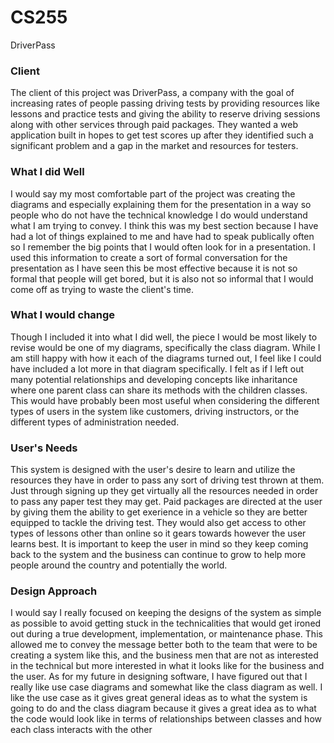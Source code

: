 # CS255
DriverPass

### Client
The client of this project was DriverPass, a company with the goal of increasing rates of people passing driving tests by providing resources like lessons and practice tests and giving the ability to reserve driving sessions along with other services through paid packages. They wanted a web application built in hopes to get test scores up after they identified such a significant problem and a gap in the market and resources for testers.

### What I did Well
I would say my most comfortable part of the project was creating the diagrams and especially explaining them for the presentation in a way so people who do not have the technical knowledge I do would understand what I am trying to convey. I think this was my best section because I have had a lot of things explained to me and have had to speak publically often so I remember the big points that I would often look for in a presentation. I used this information to create a sort of formal conversation for the presentation as I have seen this be most effective because it is not so formal that people will get bored, but it is also not so informal that I would come off as trying to waste the client's time.

### What I would change
Though I included it into what I did well, the piece I would be most likely to revise would be one of my diagrams, specifically the class diagram. While I am still happy with how it each of the diagrams turned out, I feel like I could have included a lot more in that diagram specifically. I felt as if I left out many potential relationships and developing concepts like inharitance where one parent class can share its methods with the children classes. This would have probably been most useful when considering the different types of users in the system like customers, driving instructors, or the different types of administration needed.

### User's Needs
This system is designed with the user's desire to learn and utilize the resources they have in order to pass any sort of driving test thrown at them. Just through signing up they get virtually all the resources needed in order to pass any paper test they may get. Paid packages are directed at the user by giving them the ability to get exerience in a vehicle so they are better equipped to tackle the driving test. They would also get access to other types of lessons other than online so it gears towards however the user learns best. It is important to keep the user in mind so they keep coming back to the system and the business can continue to grow to help more people around the country and potentially the world.

### Design Approach
I would say I really focused on keeping the designs of the system as simple as possible to avoid getting stuck in the technicalities that would get ironed out during a true development, implementation, or maintenance phase. This allowed me to convey the message better both to the team that were to be creating a system like this, and the business men that are not as interested in the technical but more interested in what it looks like for the business and the user. As for my future in designing software, I have figured out that I really like use case diagrams and somewhat like the class diagram as well. I like the use case as it gives great general ideas as to what the system is going to do and the class diagram because it gives a great idea as to what the code would look like in terms of relationships between classes and how each class interacts with the other

